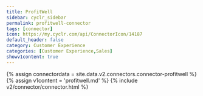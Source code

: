 ```yaml
---
title: ProfitWell
sidebar: cyclr_sidebar
permalink: profitwell-connector
tags: [connector]
icon: https://my.cyclr.com/api/ConnectorIcon/14187
default_header: false
category: Customer Experience
categories: [Customer Experience,Sales]
showv1content: true
---
```

{% assign connectordata = site.data.v2.connectors.connector-profitwell %}
{% assign v1content = 'profitwell.md' %}
{% include v2/connector/connector.html %}	